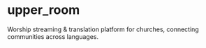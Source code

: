 # upper_room
Worship streaming &amp; translation platform for churches, connecting communities across languages.
